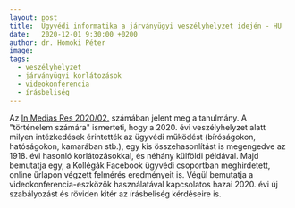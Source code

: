 ```yaml
---
layout: post
title:  Ügyvédi informatika a járványügyi veszélyhelyzet idején - HU
date:   2020-12-01 9:30:00 +0200
author: dr. Homoki Péter
image: 
tags:
  - veszélyhelyzet
  - járványügyi korlátozások
  - videokonferencia 
  - írásbeliség
---
```


Az [In Medias Res 2020/02.](https://media-tudomany.hu/wp-content/uploads/sites/13/2020/12/imr-2020-02-03.pdf) számában jelent meg a tanulmány. A "történelem számára" ismerteti, hogy a 2020. évi veszélyhelyzet alatt milyen intézkedések érintették az ügyvédi működést (bíróságokon, hatóságokon, kamarában stb.), egy kis összehasonlítást is megengedve az 1918. évi hasonló korlátozásokkal, és néhány külföldi példával. Majd bemutatja egy, a Kollégák Facebook ügyvédi csoportban meghirdetett, online űrlapon végzett felmérés eredményeit is. Végül bemutatja a videokonferencia-eszközök használatával kapcsolatos hazai 2020. évi új szabályozást és röviden kitér az írásbeliség kérdéseire is.
